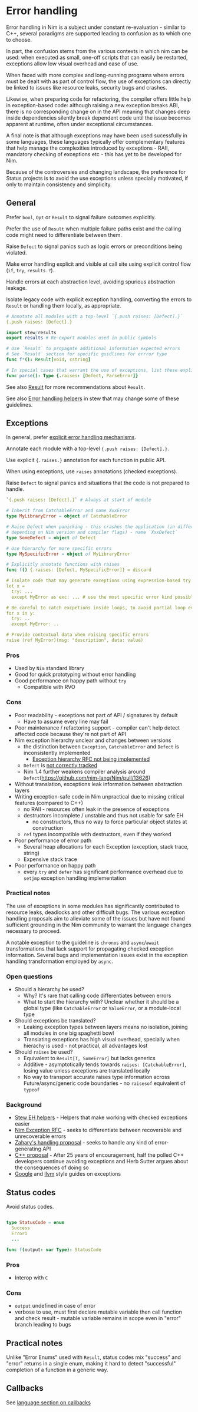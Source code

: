 # Error handling

Error handling in Nim is a subject under constant re-evaluation - similar to C++, several paradigms are supported leading to confusion as to which one to choose.

In part, the confusion stems from the various contexts in which nim can be used: when executed as small, one-off scripts that can easily be restarted, exceptions allow low visual overhead and ease of use.

When faced with more complex and long-running programs where errors must be dealt with as part of control flow, the use of exceptions can directly be linked to issues like resource leaks, security bugs and crashes.

Likewise, when preparing code for refactoring, the compiler offers little help in exception-based code: although raising a new exception breaks ABI, there is no corresponding change on in the API meaning that changes deep inside dependencies silently break dependent code until the issue becomes apparent at runtime, often under exceptional circumstances.

A final note is that although exceptions may have been used sucessfully in some languages, these languages typically offer complementary features that help manage the complexities introduced by exceptions - RAII, mandatory checking of exceptions etc - this has yet to be developed for Nim.

Because of the controversies and changing landscape, the preference for Status projects is to avoid the use exceptions unless specially motivated, if only to maintain consistency and simplicity.

## General

Prefer `bool`, `Opt` or `Result` to signal failure outcomes explicitly.

Prefer the use of `Result` when multiple failure paths exist and the calling code might need to differentiate between them.

Raise `Defect` to signal panics such as logic errors or preconditions being violated.

Make error handling explicit and visible at call site using explicit control flow (`if`, `try`, `results.?`).

Handle errors at each abstraction level, avoiding spurious abstraction leakage.

Isolate legacy code with explicit exception handling, converting the errors to `Result` or handling them locally, as appropriate.

```nim
# Annotate all modules with a top-level `{.push raises: [Defect].}`
{.push raises: [Defect].}

import stew/results
export results # Re-export modules used in public symbols

# Use `Result` to propagate additional information expected errors
# See `Result` section for specific guidlines for errror type
func f*(): Result[void, cstring]

# In special cases that warrant the use of exceptions, list these explicitly using the `raises` pragma.
func parse(): Type {.raises: [Defect, ParseError]}
```

See also [Result](04_libraries.md#result) for more recommendations about `Result`.

See also [Error handling helpers](https://github.com/status-im/nim-stew/pull/26) in stew that may change some of these guidelines.

## Exceptions

In general, prefer [explicit error handling mechanisms](#general).

Annotate each module with a top-level `{.push raises: [Defect].}`.

Use explicit `{.raises.}` annotation for each function in public API.

When using exceptions, use `raises` annotations (checked exceptions).

Raise `Defect` to signal panics and situations that the code is not prepared to handle.

```nim
`{.push raises: [Defect].}` # Always at start of module

# Inherit from CatchableError and name XxxError
type MyLibraryError = object of CatchableError

# Raise Defect when panicking - this crashes the application (in different ways
# depending on Nim version and compiler flags) - name `XxxDefect`
type SomeDefect = object of Defect

# Use hierarchy for more specific errors
type MySpecificError = object of MyLibraryError

# Explicitly annotate functions with raises
func f() {.raises: [Defect, MySpecificError]} = discard

# Isolate code that may generate exceptions using expression-based try:
let x =
  try: ...
  except MyError as exc: ... # use the most specific error kind possible

# Be careful to catch excpetions inside loops, to avoid partial loop evaluations:
for x in y:
  try: ..
  except MyError: ..

# Provide contextual data when raising specific errors
raise (ref MyError)(msg: "description", data: value)
```

### Pros

* Used by `Nim` standard library
* Good for quick prototyping without error handling
* Good performance on happy path without `try`
  * Compatible with RVO

### Cons

* Poor readability - exceptions not part of API / signatures by default
    * Have to assume every line may fail
* Poor maintenance / refactoring support - compiler can't help detect affected code because they're not part of API
* Nim exception hierarchy unclear and changes between versions
    * the distinction between `Exception`, `CatchableError` and `Defect` is inconsistently implemented
        * [Exception hierarchy RFC not being implemented](https://github.com/nim-lang/Nim/issues/11776)
    * `Defect` is [not correctly tracked]((https://github.com/nim-lang/Nim/issues/12862))
    * Nim 1.4 further weakens compiler analysis around `Defect`(https://github.com/nim-lang/Nim/pull/13626)
* Without translation, exceptions leak information between abstraction layers
* Writing exception-safe code in Nim unpractical due to missing critical features (compared to C++)
    * no RAII - resources often leak in the presence of exceptions
    * destructors incomplete / unstable and thus not usable for safe EH
        * no constructors, thus no way to force particular object states at construction
    * `ref` types incompatible with destructors, even if they worked
* Poor performance of error path
    * Several heap allocations for each Exception (exception, stack trace, string)
    * Expensive stack trace
* Poor performance on happy path
    * every `try` and `defer` has significant performance overhead due to `setjmp` exception handling implementation

### Practical notes

The use of exceptions in some modules has significantly contributed to resource leaks, deadlocks and other difficult bugs. The various exception handling proposals aim to alleviate some of the issues but have not found sufficient grounding in the Nim community to warrant the language changes necessary to proceed.

A notable exception to the guideline is `chronos` and `async`/`await` transformations that lack support for propagating checked exception information. Several bugs and implementation issues exist in the exception handling transformation employed by `async`.

### Open questions

* Should a hierarchy be used?
    * Why? It's rare that calling code differentiates between errors
    * What to start the hierarchy with? Unclear whether it should be a global type (like `CatchableError` or `ValueError`, or a module-local type
* Should exceptions be translated?
    * Leaking exception types between layers means no isolation, joining all modules in one big spaghetti bowl
    * Translating exceptions has high visual overhead, specially when hierachy is used - not practical, all advantages lost
* Should `raises` be used?
    * Equivalent to `Result[T, SomeError]` but lacks generics
    * Additive - asymptotically tends towards `raises: [CatchableError]`, losing value unless exceptions are translated locally
    * No way to transport accurate raises type information across Future/async/generic code boundaries - no `raisesof` equivalent of `typeof`

### Background

* [Stew EH helpers](https://github.com/status-im/nim-stew/pull/26) - Helpers that make working with checked exceptions easier
* [Nim Exception RFC](https://github.com/nim-lang/Nim/issues/8363) - seeks to differentiate between recoverable and unrecoverable errors
* [Zahary's handling proposal](https://gist.github.com/zah/d2d729b39d95a1dfedf8183ca35043b3) - seeks to handle any kind of error-generating API
* [C++ proposal](http://www.open-std.org/jtc1/sc22/wg21/docs/papers/2018/p0709r0.pdf) - After 25 years of encouragement, half the polled C++ developers continue avoiding exceptions and Herb Sutter argues about the consequences of doing so
* [Google](https://google.github.io/styleguide/cppguide.html#Exceptions) and [llvm](https://llvm.org/docs/CodingStandards.html#id22) style guides on exceptions

## Status codes

Avoid status codes.

```nim

type StatusCode = enum
  Success
  Error1
  ...

func f(output: var Type): StatusCode
```

### Pros

* Interop with `C`

### Cons

* `output` undefined in case of error
* verbose to use, must first declare mutable variable then call function and check result - mutable variable remains in scope even in "error" branch leading to bugs

## Practical notes

Unlike "Error Enums" used with `Result`, status codes mix "success" and "error" returns in a single enum, making it hard to detect "successful" completion of a function in a generic way.

## Callbacks

See [language section on callbacks](03_language.md#callbacks-closures-and-forward-declarations)
